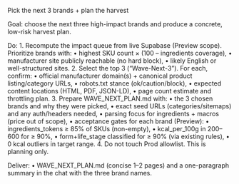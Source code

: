 Pick the next 3 brands + plan the harvest

Goal: choose the next three high-impact brands and produce a concrete, low-risk harvest plan.

Do:
	1.	Recompute the impact queue from live Supabase (Preview scope). Prioritize brands with:
	•	highest SKU count × (100 – ingredients coverage),
	•	manufacturer site publicly reachable (no hard block),
	•	likely English or well-structured sites.
	2.	Select the top 3 (“Wave-Next-3”). For each, confirm:
	•	official manufacturer domain(s) + canonical product listing/category URLs,
	•	robots.txt stance (ok/caution/block),
	•	expected content locations (HTML, PDF, JSON-LD),
	•	page count estimate and throttling plan.
	3.	Prepare WAVE_NEXT_PLAN.md with:
	•	the 3 chosen brands and why they were picked,
	•	exact seed URLs (categories/sitemaps) and any auth/headers needed,
	•	parsing focus for ingredients + macros (price out of scope),
	•	acceptance gates for each brand (Preview):
	•	ingredients_tokens ≥ 85% of SKUs (non-empty),
	•	kcal_per_100g in 200–600 for ≥ 90%,
	•	form+life_stage classified for ≥ 90% (via existing rules),
	•	0 kcal outliers in target range.
	4.	Do not touch Prod allowlist. This is planning only.

Deliver:
	•	WAVE_NEXT_PLAN.md (concise 1–2 pages) and a one-paragraph summary in the chat with the three brand names.